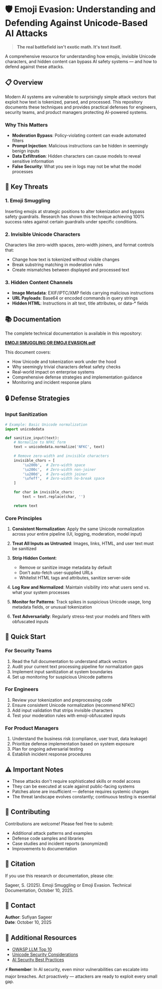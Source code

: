 # 🛡️ Emoji Evasion: Understanding and Defending Against Unicode-Based AI Attacks

> **The real battlefield isn't exotic math. It's text itself.**

A comprehensive resource for understanding how emojis, invisible Unicode characters, and hidden content can bypass AI safety systems — and how to defend against these attacks.

## 📋 Overview

Modern AI systems are vulnerable to surprisingly simple attack vectors that exploit how text is tokenized, parsed, and processed. This repository documents these techniques and provides practical defenses for engineers, security teams, and product managers protecting AI-powered systems.

### Why This Matters

- **Moderation Bypass**: Policy-violating content can evade automated filters
- **Prompt Injection**: Malicious instructions can be hidden in seemingly benign inputs
- **Data Exfiltration**: Hidden characters can cause models to reveal sensitive information
- **False Security**: What you see in logs may not be what the model processes

## 🎯 Key Threats

### 1. Emoji Smuggling
Inserting emojis at strategic positions to alter tokenization and bypass safety guardrails. Research has shown this technique achieving 100% success rates against certain guardrails under specific conditions.

### 2. Invisible Unicode Characters
Characters like zero-width spaces, zero-width joiners, and format controls that:
- Change how text is tokenized without visible changes
- Break substring matching in moderation rules
- Create mismatches between displayed and processed text

### 3. Hidden Content Channels
- **Image Metadata**: EXIF/IPTC/XMP fields carrying malicious instructions
- **URL Payloads**: Base64 or encoded commands in query strings
- **Hidden HTML**: Instructions in alt text, title attributes, or data-* fields

## 📚 Documentation

The complete technical documentation is available in this repository:

**[EMOJI SMUGGLING OR EMOJI EVASION.pdf](./EMOJI%20SMUGGLING%20OR%20EMOJI%20EVASION.pdf)**

This document covers:
- How Unicode and tokenization work under the hood
- Why seemingly trivial characters defeat safety checks
- Real-world impact on enterprise systems
- Comprehensive defense strategies and implementation guidance
- Monitoring and incident response plans

## 🔒 Defense Strategies

### Input Sanitization
```python
# Example: Basic Unicode normalization
import unicodedata

def sanitize_input(text):
    # Normalize to NFKC form
    text = unicodedata.normalize('NFKC', text)
    
    # Remove zero-width and invisible characters
    invisible_chars = [
        '\u200b',  # Zero-width space
        '\u200c',  # Zero-width non-joiner
        '\u200d',  # Zero-width joiner
        '\ufeff',  # Zero-width no-break space
    ]
    
    for char in invisible_chars:
        text = text.replace(char, '')
    
    return text
```

### Core Principles

1. **Consistent Normalization**: Apply the same Unicode normalization across your entire pipeline (UI, logging, moderation, model input)

2. **Treat All Inputs as Untrusted**: Images, links, HTML, and user text must be sanitized

3. **Strip Hidden Content**:
   - Remove or sanitize image metadata by default
   - Don't auto-fetch user-supplied URLs
   - Whitelist HTML tags and attributes, sanitize server-side

4. **Log Raw and Normalized**: Maintain visibility into what users send vs. what your system processes

5. **Monitor for Patterns**: Track spikes in suspicious Unicode usage, long metadata fields, or unusual tokenization

6. **Test Adversarially**: Regularly stress-test your models and filters with obfuscated inputs

## 🚀 Quick Start

### For Security Teams
1. Read the full documentation to understand attack vectors
2. Audit your current text processing pipeline for normalization gaps
3. Implement input sanitization at system boundaries
4. Set up monitoring for suspicious Unicode patterns

### For Engineers
1. Review your tokenization and preprocessing code
2. Ensure consistent Unicode normalization (recommend NFKC)
3. Add input validation that strips invisible characters
4. Test your moderation rules with emoji-obfuscated inputs

### For Product Managers
1. Understand the business risk (compliance, user trust, data leakage)
2. Prioritize defense implementation based on system exposure
3. Plan for ongoing adversarial testing
4. Establish incident response procedures

## ⚠️ Important Notes

- These attacks don't require sophisticated skills or model access
- They can be executed at scale against public-facing systems
- Patches alone are insufficient — defense requires systemic changes
- The threat landscape evolves constantly; continuous testing is essential

## 🤝 Contributing

Contributions are welcome! Please feel free to submit:
- Additional attack patterns and examples
- Defense code samples and libraries
- Case studies and incident reports (anonymized)
- Improvements to documentation

## 📖 Citation

If you use this research or documentation, please cite:


Sageer, S. (2025). Emoji Smuggling or Emoji Evasion. 
Technical Documentation, October 10, 2025.


## 📧 Contact

**Author**: Sufiyan Sageer  
**Date**: October 10, 2025


## 🔗 Additional Resources

- [OWASP LLM Top 10](https://owasp.org/www-project-top-10-for-large-language-model-applications/)
- [Unicode Security Considerations](https://unicode.org/reports/tr36/)
- [AI Security Best Practices](https://www.anthropic.com/index/claude-character-encoding)


**⚡ Remember**: In AI security, even minor vulnerabilities can escalate into major breaches. Act proactively — attackers are ready to exploit every small gap.

